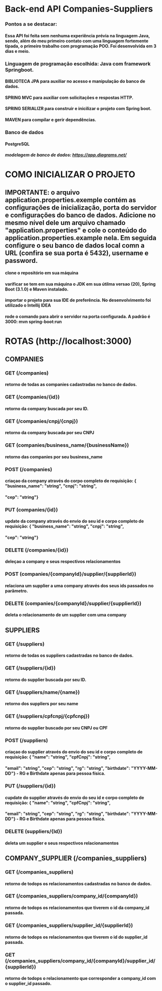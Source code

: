 # Back-end API Companies-Suppliers

### Pontos a se destacar:
#### Essa API foi feita sem nenhuma experiência prévia na linguagem Java, sendo, além do meu primeiro contato com uma linguagem fortemente tipada, o primeiro trabalho com programação POO. Foi desenvolvida em 3 dias e meio. 

### Linguagem de programação escolhida: Java com framework Springboot. 
#### BIBLIOTECA JPA para auxiliar no acesso e manipulação do banco de dados.
#### SPRING MVC para auxiliar com solicitações e respostas HTTP.
#### SPRING SERIALIZR para construir e inicilizar o projeto com Spring boot.
#### MAVEN para compilar e gerir dependências.

### Banco de dados
#### PostgreSQL
##### modelagem de banco de dados: https://app.diagrams.net/


# COMO INICIALIZAR O PROJETO
## IMPORTANTE: o arquivo application.properties.exemple contém as configurações de inicialização, porta do servidor e configurações do banco de dados. Adicione no mesmo nível dele um arquivo chamado "application.properties" e cole o conteúdo do application.properties.example nela. Em seguida configure o seu banco de dados local comn a URL (confira se sua porta é 5432), username e password. 

#### clone o repositório em sua máquina
#### varificar se tem em sua máquina o JDK em sua útilma versao (20), Spring Boot (3.1.0) e Maven instalado.
#### importar o projeto para sua IDE de preferência. No desenvolvimento foi utilizado o Intellij IDEA
#### rode o comando para abrir o servidor na porta configurada. A padrão é 3000: mvn spring-boot:run

# ROTAS (http://localhost:3000)
## COMPANIES 

### GET (/companies)
#### retorno de todas as companies cadastradas no banco de dados. 

### GET (/companies/{id})
#### retorno da company buscada por seu ID.

### GET (/companies/cnpj/{cnpj}) 
#### retorno da company buscada por seu CNPJ

### GET (companies/business_name/{businessName})
#### retorno das companies por seu business_name 

### POST (/companies) 
#### criaçao da company através do corpo completo de requisição: {	"business_name": "string", "cnpj": "string",
#### "cep": "string"}

### PUT (companies/{id})
#### update da company através do envio do seu id e corpo completo de requisição: {	"business_name": "string", "cnpj": "string",
#### "cep": "string"}

### DELETE (/companies/{id})
#### deleçao a company e seus respectivos relacionamentos

### POST (companies/{companyId}/supplier/{supplierId})
#### relaciona um supplier a uma company através dos seus ids passados no parâmetro. 

### DELETE (companies/{companyId}/supplier/{supplierId})
#### deleta o relacionamento de um supplier com uma company


## SUPPLIERS


### GET (/suppliers)
#### retorno de todas os suppliers cadastradas no banco de dados. 

### GET (/suppliers/{id})
#### retorno do supplier buscada por seu ID.

### GET (/suppliers/name/{name})
#### retorno dos suppliers por seu name 

### GET (/suppliers/cpfcnpj/{cpfcnpj}) 
#### retorno do supplier buscado por seu CNPJ ou CPF

### POST (/suppliers) 
#### criaçao do supplier através do envio do seu id e corpo completo de requisição: {	"name": "string",	"cpfCnpj": "string",
####	"email": "string", "cep": "string", "rg": "string", "birthdate": "YYYY-MM-DD"} - RG e Birthdate apenas para pessoa física.

### PUT (/suppliers/{id})
#### cupdate do supplier através do envio do seu id e corpo completo de requisição: {	"name": "string",	"cpfCnpj": "string",
####	"email": "string", "cep": "string", "rg": "string", "birthdate": "YYYY-MM-DD"} - RG e Birthdate apenas para pessoa física.

### DELETE (suppliers/{Id})
#### deleta um supplier e seus respectivos relacionamentos


## COMPANY_SUPPLIER (/companies_suppliers)


### GET (/companies_suppliers)
#### retorno de todops os relacionamentos cadastradas no banco de dados. 

### GET (/companies_suppliers/company_id/{companyId})
#### retorno de todops os relacionamentos que tiverem o id da company_id passada. 

### GET (/companies_suppliers/supplier_id/{supplierId})
#### retorno de todops os relacionamentos que tiverem o id do supplier_id passada. 

### GET (/companies_suppliers/company_id/{companyId}/supplier_id/{supplierId})
#### retorno de todops o relacionamento que corresponder a company_id com o supplier_id passado. 


